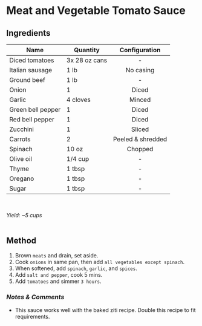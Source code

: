 # **Meat and Vegetable Tomato Sauce**

## **Ingredients**
| Name | Quantity | Configuration |
| ---- | -------- | :-----------: |
| Diced tomatoes | 3x 28 oz cans | - |
| Italian sausage | 1 lb | No casing |
| Ground beef | 1 lb | - |
| Onion | 1 | Diced |
| Garlic | 4 cloves | Minced |
| Green bell pepper | 1 | Diced |
| Red bell pepper | 1 | Diced |
| Zucchini | 1 | Sliced |
| Carrots | 2 | Peeled & shredded |
| Spinach | 10 oz | Chopped |
| Olive oil | 1/4 cup | - |
| Thyme | 1 tbsp | - |
| Oregano | 1 tbsp | - |
| Sugar | 1 tbsp | - |
<br>

*Yield: ~5 cups*
<br><br>

## **Method**
<ol>
    <li>Brown <code>meats</code> and drain, set aside.</li>
    <li>Cook <code>onions</code> in same pan, then add <code>all vegetables except spinach</code>.</li>
    <li>When softened, add <code>spinach</code>, <code>garlic</code>, and <code>spices</code>.</li>
    <li>Add <code>salt and pepper</code>, cook 5 mins.</li>
    <li>Add <code>tomatoes</code> and simmer <code>3 hours</code>.</li>
</ol>

### *Notes & Comments*
<ul>
    <li>This sauce works well with the baked ziti recipe. Double this recipe to fit requirements.</li>
</ul>